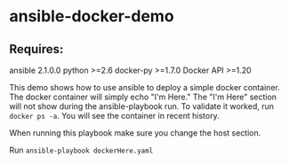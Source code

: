 # ansible-docker-demo

## Requires: 
ansible 2.1.0.0
python >=2.6
docker-py >=1.7.0
Docker API >=1.20

This demo shows how to use ansible to deploy a simple docker container. The docker container will simply echo "I'm Here." The "I'm Here" section will not show during the ansible-playbook run. To validate it worked, run `docker ps -a`. You will see the container in recent history. 

When running this playbook make sure you change the host section. 

Run `ansible-playbook dockerHere.yaml`
